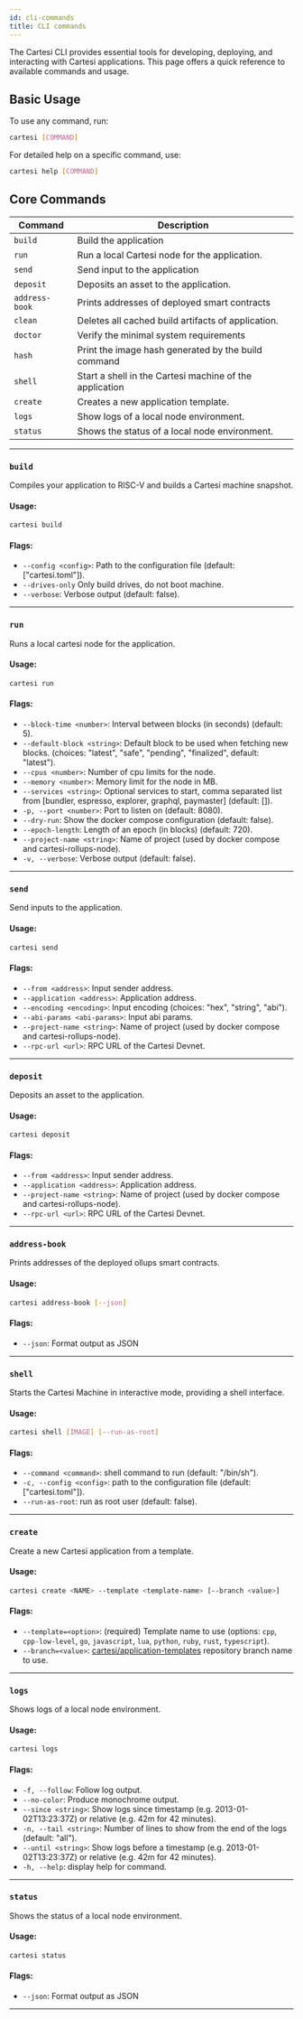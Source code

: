 ```yaml
---
id: cli-commands
title: CLI commands
---
```


The Cartesi CLI provides essential tools for developing, deploying, and interacting with Cartesi applications. This page offers a quick reference to available commands and usage.

## Basic Usage

To use any command, run:

```bash
cartesi [COMMAND]
```

For detailed help on a specific command, use:

```bash
cartesi help [COMMAND]
```

## Core Commands

| Command        | Description                                                                       |
| -------------- | --------------------------------------------------------------------------------- |
| `build`        | Build the application                                                             |
| `run`          | Run a local Cartesi node for the application.                                     |
| `send`         | Send input to the application                                                     |
| `deposit`      | Deposits an asset to the application.                                             |
| `address-book` | Prints addresses of deployed smart contracts                                      |
| `clean`        | Deletes all cached build artifacts of application.                                |
| `doctor`       | Verify the minimal system requirements                                            |
| `hash`         | Print the image hash generated by the build command                               |
| `shell`        | Start a shell in the Cartesi machine of the application                           |
| `create`       | Creates a new application template.                                               |
| `logs`         | Show logs of a local node environment.                                            |
| `status`       | Shows the status of a local node environment.                                     |

---

### `build`

Compiles your application to RISC-V and builds a Cartesi machine snapshot.

#### Usage:

```bash
cartesi build
```

#### Flags:

- `--config <config>`: Path to the configuration file (default: ["cartesi.toml"]).
- `--drives-only` Only build drives, do not boot machine.
- `--verbose`: Verbose output (default: false).

---

### `run`

Runs a local cartesi node for the application.

#### Usage:

```bash
cartesi run
```

#### Flags:

  - `--block-time <number>`: Interval between blocks (in seconds) (default: 5).
  - `--default-block <string>`: Default block to be used when fetching new blocks. (choices: "latest", "safe", "pending", "finalized", default: "latest").
  - `--cpus <number>`: Number of cpu limits for the node.
  - `--memory <number>`: Memory limit for the node in MB.
  - `--services <string>`: Optional services to start, comma separated list from [bundler, espresso, explorer, graphql, paymaster] (default: []).
  - `-p, --port <number>`: Port to listen on (default: 8080).
  - `--dry-run`: Show the docker compose configuration (default: false).
  - `--epoch-length`: Length of an epoch (in blocks) (default: 720).
  - `--project-name <string>`: Name of project (used by docker compose and cartesi-rollups-node).
  - `-v, --verbose`: Verbose output (default: false).

---

### `send`

Send inputs to the application.

#### Usage:

```bash
cartesi send
```

#### Flags:

- `--from <address>`: Input sender address.
- `--application <address>`: Application address.
- `--encoding <encoding>`: Input encoding (choices: "hex", "string", "abi").
- `--abi-params <abi-params>`: Input abi params.
- `--project-name <string>`: Name of project (used by docker compose and cartesi-rollups-node).
- `--rpc-url <url>`: RPC URL of the Cartesi Devnet.

---

### `deposit`

Deposits an asset to the application.

#### Usage:

```bash
cartesi deposit
```

#### Flags:

- `--from <address>`: Input sender address.
- `--application <address>`: Application address.
- `--project-name <string>`: Name of project (used by docker compose and cartesi-rollups-node).
- `--rpc-url <url>`: RPC URL of the Cartesi Devnet.

---

### `address-book`

Prints addresses of the deployed ollups smart contracts.

#### Usage:

```bash
cartesi address-book [--json]
```

#### Flags:

- `--json`: Format output as JSON

---

### `shell`

Starts the Cartesi Machine in interactive mode, providing a shell interface.

#### Usage:

```bash
cartesi shell [IMAGE] [--run-as-root]
```

#### Flags:

- `--command <command>`: shell command to run (default: "/bin/sh").
- `-c, --config <config>`: path to the configuration file (default: ["cartesi.toml"]).
- `--run-as-root`: run as root user (default: false).

---

### `create`

Create a new Cartesi application from a template.

#### Usage:

```bash
cartesi create <NAME> --template <template-name> [--branch <value>]
```

#### Flags:

- `--template=<option>`: (required) Template name to use (options: `cpp`, `cpp-low-level`, `go`, `javascript`, `lua`, `python`, `ruby`, `rust`, `typescript`).
- `--branch=<value>`: [cartesi/application-templates](https://github.com/cartesi/application-templates) repository branch name to use.

---

### `logs`

Shows logs of a local node environment.

#### Usage:

```bash
cartesi logs
```

#### Flags:

  - `-f, --follow`: Follow log output.
  - `--no-color`: Produce monochrome output.
  - `--since <string>`: Show logs since timestamp (e.g. 2013-01-02T13:23:37Z) or relative (e.g. 42m for 42 minutes).
  - `-n, --tail <string>`: Number of lines to show from the end of the logs (default: "all").
  - `--until <string>`: Show logs before a timestamp (e.g. 2013-01-02T13:23:37Z) or relative (e.g. 42m for 42 minutes).
  - `-h, --help`: display help for command.

---

### `status`

Shows the status of a local node environment.

#### Usage:

```bash
cartesi status
```

#### Flags:

- `--json`: Format output as JSON

---
